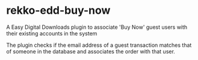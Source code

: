 # rekko-edd-buy-now
A Easy Digital Downloads plugin to associate 'Buy Now' guest users with their existing accounts in the system

The plugin checks if the email address of a guest transaction matches that
of someone in the database and associates the order with that user.

